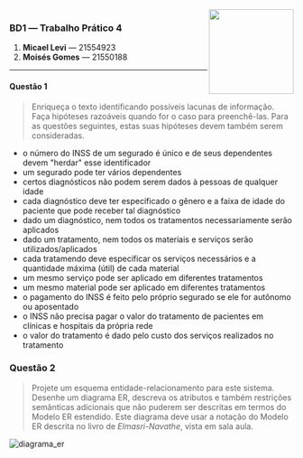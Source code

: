 <img src="http://icomp.ufam.edu.br/professores/images/ufam.png" width="150" align="right">

### BD1 &horbar; Trabalho Prático 4
1. **Micael Levi** &horbar; 21554923
2. **Moisés Gomes** &horbar; 21550188

----------------------------------------

#### Questão 1
> Enriqueça o texto identificando possíveis lacunas de informação. Faça hipóteses razoáveis quando for o caso para preenchê-las. Para as questões seguintes, estas suas hipóteses devem também serem consideradas.

- o número do INSS de um segurado é único e de seus dependentes devem "herdar" esse identificador
- um segurado pode ter vários dependentes
- certos diagnósticos não podem serem dados à pessoas de qualquer idade
- cada diagnóstico deve ter especificado o gênero e a faixa de idade do paciente que pode receber tal diagnóstico
- dado um diagnóstico, nem todos os tratamentos necessariamente serão aplicados
- dado um tratamento, nem todos os materiais e serviços serão utilizados/aplicados
- cada tratamendo deve especificar os serviços necessários e a quantidade máxima (útil) de cada material
- um mesmo serviço pode ser aplicado em diferentes tratamentos
- um mesmo material pode ser aplicado em diferentes tratamentos
- o pagamento do INSS é feito pelo próprio segurado se ele for autônomo ou aposentado
- o INSS não precisa pagar o valor do tratamento de pacientes em clínicas e hospitais da própria rede
- o valor do tratamento é dado pelo custo dos serviços realizados no tratamento

### Questão 2
> Projete um esquema entidade-relacionamento para este sistema. Desenhe um diagrama ER, descreva os atributos e também restrições semânticas adicionais que não puderem ser descritas em termos do Modelo ER estendido. Este diagrama deve usar a notação do Modelo ER descrita no livro de _Elmasri-Navathe_, vista em sala aula.

<!-- problema: não representa um trabalhor autônomo e nem uma rede privada -->
![diagrama_er](resposta_questao2.png)
